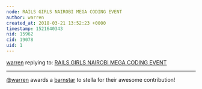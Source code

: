 ```yaml
---
node: RAILS GIRLS NAIROBI MEGA CODING EVENT
author: warren
created_at: 2018-03-21 13:52:23 +0000
timestamp: 1521640343
nid: 15962
cid: 19078
uid: 1
---
```




[warren](../profile/warren) replying to: [RAILS GIRLS NAIROBI MEGA CODING EVENT](../notes/stella/03-15-2018/rails-girls-nairobi-mega-coding-event)

----
[@warren](/profile/warren) awards a <a href="//publiclab.org/wiki/barnstars">barnstar</a> to stella for their awesome contribution!